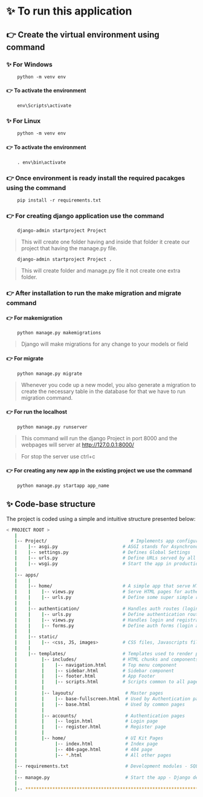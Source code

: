 # ✨ To run this application 

## 👉 Create the virtual environment using command 

### ✨ For Windows

```
    python -m venv env
```
#### 👉 To activate the environment 

```
    env\Scripts\activate
```

### ✨ For Linux

```
    python -m venv env
```
#### 👉 To activate the environment

```
    . env\bin\activate
```


### 👉 Once environment is ready install the required pacakges using the command 

```
    pip install -r requirements.txt
```
### 👉 For creating django application use the command 

```
    django-admin startproject Project 
```
> This will create one folder having and inside that folder it create our project that having the manage.py file.

```
    django-admin startproject Project .
```
> This will create folder and manage.py file it not create one extra folder.

### 👉 After installation to run the make migration and migrate command

#### 👉 For makemigration
```
    python manage.py makemigrations
```
> Django will make migrations for any change to your models or field 

#### 👉 For migrate
```
    python manage.py migrate
```
> Whenever you code up a new model, you also generate a migration to create the necessary table in the database for that we have to run migration command.


#### 👉 For run the localhost

```
    python manage.py runserver
```
> This command will run the django Project in port 8000 and the webpages will server at <a>http://127.0.0.1:8000/</a>

> For stop the server use ctrl+c

#### 👉 For creating any new app in the existing project we use the command

```
    python manage.py startapp app_name
```


## ✨ Code-base structure

The project is coded using a simple and intuitive structure presented below:

```bash
< PROJECT ROOT >
   |
   |-- Project/                               # Implements app configuration
   |    |-- asgi.py                        # ASGI stands for Asynchronous Server Gateway interface
   |    |-- settings.py                    # Defines Global Settings
   |    |-- urls.py                        # Define URLs served by all apps/nodes
   |    |-- wsgi.py                        # Start the app in production and wsgi stand for Web Server Gateway Interface
   |
   |-- apps/
   |    |
   |    |-- home/                          # A simple app that serve HTML files
   |    |    |-- views.py                  # Serve HTML pages for authenticated users
   |    |    |-- urls.py                   # Define some super simple routes  
   |    |
   |    |-- authentication/                # Handles auth routes (login and register)
   |    |    |-- urls.py                   # Define authentication routes  
   |    |    |-- views.py                  # Handles login and registration  
   |    |    |-- forms.py                  # Define auth forms (login and register) 
   |    |
   |    |-- static/
   |    |    |-- <css, JS, images>         # CSS files, Javascripts files
   |    |
   |    |-- templates/                     # Templates used to render pages
   |         |-- includes/                 # HTML chunks and components
   |         |    |-- navigation.html      # Top menu component
   |         |    |-- sidebar.html         # Sidebar component
   |         |    |-- footer.html          # App Footer
   |         |    |-- scripts.html         # Scripts common to all pages
   |         |
   |         |-- layouts/                   # Master pages
   |         |    |-- base-fullscreen.html  # Used by Authentication pages
   |         |    |-- base.html             # Used by common pages
   |         |
   |         |-- accounts/                  # Authentication pages
   |         |    |-- login.html            # Login page
   |         |    |-- register.html         # Register page
   |         |
   |         |-- home/                      # UI Kit Pages
   |              |-- index.html            # Index page
   |              |-- 404-page.html         # 404 page
   |              |-- *.html                # All other pages
   |
   |-- requirements.txt                     # Development modules - SQLite storage
   |
   |-- manage.py                            # Start the app - Django default start script
   |
   |-- ************************************************************************
```
